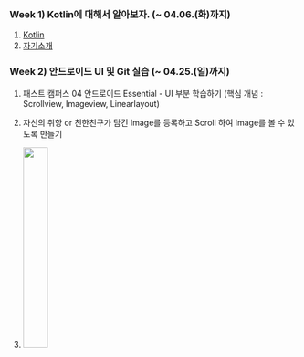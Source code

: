 
### Week 1) Kotlin에 대해서 알아보자. (~ 04.06.(화)까지)

1. [Kotlin](./assignments/1.md)
2. [자기소개](./Introduce/임혁.md)

### Week 2) 안드로이드 UI 및 Git 실습 (~ 04.25.(일)까지)

1. 패스트 캠퍼스 04 안드로이드 Essential - UI 부분 학습하기 (핵심 개념 : Scrollview, Imageview, Linearlayout)

2. 자신의 취향 or 친한친구가 담긴 Image를 등록하고 Scroll 하여 Image를 볼 수 있도록 만들기

3. <img width="30%" src="./assignments/week2.gif"/>
